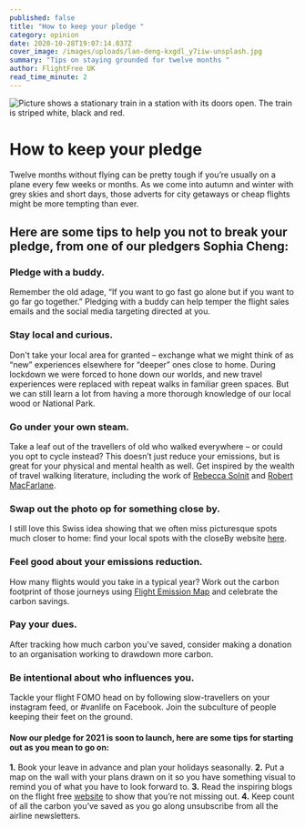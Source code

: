 ```yaml
---
published: false
title: "How to keep your pledge "
category: opinion
date: 2020-10-28T19:07:14.037Z
cover_image: /images/uploads/lan-deng-kxgdl_y7iiw-unsplash.jpg
summary: "Tips on staying grounded for twelve months "
author: FlightFree UK
read_time_minute: 2
---
```

![Picture shows a stationary train in a station with its doors open. The train is striped white, black and red. ](/images/uploads/lan-deng-kxgdl_y7iiw-unsplash.jpg)

# How to keep your pledge

Twelve months without flying can be pretty tough if you’re usually on a plane every few weeks or months. As we come into autumn and winter with grey skies and short days, those adverts for city getaways or cheap flights might be more tempting than ever. 

## Here are some tips to help you not to break your pledge, from one of our pledgers Sophia Cheng:

### Pledge with a buddy. 

Remember the old adage, “If you want to go fast go alone but if you want to go far go together.” Pledging with a buddy can help temper the flight sales emails and the social media targeting directed at you.

### Stay local and curious. 

Don't take your local area for granted – exchange what we might think of as “new” experiences elsewhere for “deeper” ones close to home.  During lockdown we were forced to hone down our worlds, and new travel experiences were replaced with repeat walks in familiar green spaces. But we can still learn a lot from having a more thorough knowledge of our local wood or National Park.

### Go under your own steam. 

Take a leaf out of the travellers of old who walked everywhere – or could you opt to cycle instead? This doesn’t just reduce your emissions, but is great for your physical and mental health as well. Get inspired by the wealth of travel walking literature, including the work of [Rebecca Solnit](http://rebeccasolnit.net/books/) and [Robert MacFarlane](https://www.penguin.co.uk/authors/32424/robert-macfarlane.html). 

### Swap out the photo op for something close by.

 I still love this Swiss idea showing that we often miss picturesque spots much closer to home: find your local spots with the closeBy website [here](https://closeby.ch/). 

### Feel good about your emissions reduction.

 How many flights would you take in a typical year? Work out the carbon footprint of those journeys using [Flight Emission Map](https://flightemissionmap.org/) and celebrate the carbon savings.

### Pay your dues.

 After tracking how much carbon you've saved, consider making a donation to an organisation working to drawdown more carbon. 

### Be intentional about who influences you.

Tackle your flight FOMO head on by following slow-travellers on your instagram feed, or #vanlife on Facebook. Join the subculture of people keeping their feet on the ground.

#### Now our pledge for 2021 is soon to launch, here are some tips for starting out as you mean to go on:

**1.** Book your leave in advance and plan your holidays seasonally. 
**2.** Put a map on the wall with your plans drawn on it so you have something visual to remind you of what you have to look forward to.
**3.** Read the inspiring blogs on the flight free [website](https://flightfree.co.uk/be_inspired/) to show that you’re not missing out.
**4.** Keep count of all the carbon you’ve saved as you go along 
unsubscribe from all the airline newsletters.